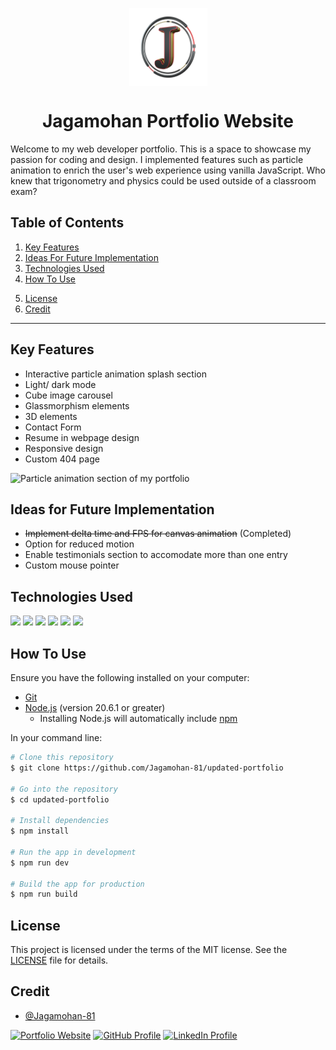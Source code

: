 <p align="center">
<a href="https://edpark.space/" target="_blank"><img align="center" src="public/jagamohan.png" height="125" /></a>
</p>

<h1 align="center">Jagamohan Portfolio Website</h1>
Welcome to my web developer portfolio. This is a space to showcase my passion for coding and design. I implemented features such as particle animation to enrich the user's web experience using vanilla JavaScript. Who knew that trigonometry and physics could be used outside of a classroom exam?

## Table of Contents

1. <a href="#key-features">Key Features</a>
2. <a href="#ideas-for-future-implementation">Ideas For Future Implementation</a>
3. <a href="#technologies-used">Technologies Used</a>
4. <a href="#how-to-use">How To Use</a>
<!-- 5. <a href="#support">Support</a> -->
5. <a href="#license">License</a>
6. <a href="#credit">Credit</a>

---

## Key Features

- Interactive particle animation splash section
- Light/ dark mode
- Cube image carousel
- Glassmorphism elements
- 3D elements
- Contact Form
- Resume in webpage design
- Responsive design
- Custom 404 page

![Particle animation section of my portfolio](public/assets/portfolio-preview.gif)

## Ideas for Future Implementation

- ~~Implement delta time and FPS for canvas animation~~ (Completed)
- Option for reduced motion
- Enable testimonials section to accomodate more than one entry
- Custom mouse pointer

## Technologies Used

![](https://img.shields.io/badge/React-334E68?style=plastic&logo=react&logoColor=D9E8FF&labelColor=061178) ![](https://img.shields.io/badge/Vite-334E68?style=plastic&logo=vite&logoColor=D9E8FF&labelColor=061178) ![](https://img.shields.io/badge/HTML-334E68?style=plastic&logo=html5&logoColor=D9E8FF&labelColor=061178) ![](https://img.shields.io/badge/CSS-334E68?style=plastic&logo=css3&logoColor=D9E8FF&labelColor=061178) ![](https://img.shields.io/badge/Tailwind_CSS-334E68?style=plastic&logo=tailwindcss&logoColor=D9E8FF&labelColor=061178) ![](https://img.shields.io/badge/JavaScript-334E68?style=plastic&logo=javascript&logoColor=D9E8FF&labelColor=061178)

## How To Use

Ensure you have the following installed on your computer:

- [Git](https://git-scm.com)
- [Node.js](https://nodejs.org/en/download/) (version 20.6.1 or greater)
  - Installing Node.js will automatically include [npm](http://npmjs.com)

In your command line:

```bash
# Clone this repository
$ git clone https://github.com/Jagamohan-81/updated-portfolio

# Go into the repository
$ cd updated-portfolio

# Install dependencies
$ npm install

# Run the app in development
$ npm run dev

# Build the app for production
$ npm run build
```

<!-- ## Support
<a href="https://www.buymeacoffee.com/edpark" target="_blank"><img src="https://cdn.buymeacoffee.com/buttons/v2/arial-blue.png" alt="Buy Me A Coffee" style="height: 50px !important;width: 181px !important;" ></a> -->

## License

This project is licensed under the terms of the MIT license. See the [LICENSE](./LICENSE) file for details.

## Credit

- [@Jagamohan-81](https://github.com/Jagamohan-81)

[![Portfolio Website](https://img.shields.io/badge/Portfolio-Website-061178?style=plastic&logoColor=D9E8FF&labelColor=061178)](https://jagamohan-panda.vercel.app/)
[![GitHub Profile](https://img.shields.io/badge/GitHub-Profile-061178?style=plastic&logo=github&logoColor=D9E8FF&labelColor=061178)](https://github.com/Jagamohan-81)
[![LinkedIn Profile](https://img.shields.io/badge/LinkedIn-Profile-061178?style=plastic&logo=linkedin&logoColor=D9E8FF&labelColor=061178)](https://www.linkedin.com/in/jagamohan-panda/)

